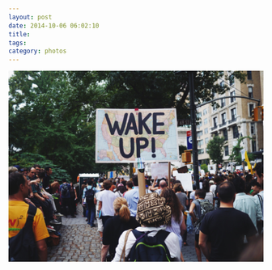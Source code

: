```yaml
---
layout: post
date: 2014-10-06 06:02:10
title: 
tags:
category: photos
---
```


![title](/assets/photoblog/wake-up.jpg)